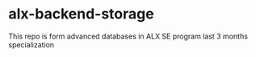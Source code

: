# alx-backend-storage
This repo is form advanced databases in ALX SE program last 3 months specialization
